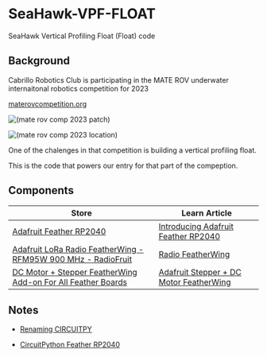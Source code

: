 # SeaHawk-VPF-FLOAT

SeaHawk Vertical Profiling Float (Float) code

## Background

Cabrillo Robotics Club is participating in the MATE ROV underwater internaitonal robotics competition for 2023

[materovcompetition.org](https://materovcompetition.org/world-championship)

![(mate rov comp 2023 patch)](https://materovcompetition.org/hs-fs/hubfs/MATE-ROV-Competition-2023-Patch.png?width=900&height=900&name=MATE-ROV-Competition-2023-Patch.png)

![(mate rov comp 2023 location)](https://materovcompetition.org/hubfs/Longmont%20St.%20Vrain%20announcement.png)

One of the chalenges in that competition is building a vertical profiling float.

This is the code that powers our entry for that part of the compeption.

## Components

| Store | Learn Article |
| -----| -----|
| [Adafruit Feather RP2040](https://www.adafruit.com/product/4884) | [Introducing Adafruit Feather RP2040](https://learn.adafruit.com/adafruit-feather-rp2040-pico/overview) |
| [Adafruit LoRa Radio FeatherWing - RFM95W 900 MHz - RadioFruit](https://www.adafruit.com/product/3231) | [Radio FeatherWing](https://learn.adafruit.com/radio-featherwing/overview) |
| [DC Motor + Stepper FeatherWing Add-on For All Feather Boards](https://www.adafruit.com/product/2927) | [Adafruit Stepper + DC Motor FeatherWing](https://learn.adafruit.com/adafruit-stepper-dc-motor-featherwing/overview) |

## Notes

* [Renaming CIRCUITPY](https://learn.adafruit.com/welcome-to-circuitpython/renaming-circuitpy#renaming-circuitpy-on-linux-3014493)

* [CircuitPython Feather RP2040](https://circuitpython.org/board/adafruit_feather_rp2040/)
